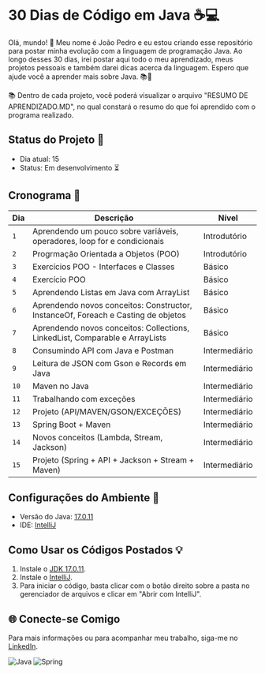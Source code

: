 <p align="center">

# 30 Dias de Código em Java :coffee::computer:

Olá, mundo! :wave: Meu nome é João Pedro e eu estou criando esse repositório para postar minha evolução com a linguagem de programação Java. Ao longo desses 30 dias, irei postar aqui todo o meu aprendizado, meus projetos pessoais e também darei dicas acerca da linguagem. Espero que ajude você a aprender mais sobre Java. :books::rocket:

 :books: Dentro de cada projeto, você poderá visualizar o arquivo "RESUMO DE APRENDIZADO.MD", no qual constará o resumo do que foi aprendido com o programa realizado.

## Status do Projeto :construction:

- Dia atual: 15
- Status: Em desenvolvimento :hourglass_flowing_sand:

## Cronograma :calendar:

| Dia | Descrição | Nível |
| --- | --------- | ----- |
| `1`   |Aprendendo um pouco sobre variáveis, operadores, loop for e condicionais           |   Introdutório   |
| `2`  | Progrmação Orientada a Objetos (POO)       |  Introdutório     |
| `3`  | Exercícios POO - Interfaces e Classes        | Básico      |
| `4`  | Exercício POO          | Básico      |
| `5`  | Aprendendo Listas em Java com ArrayList       |   Básico    |
| `6`  | Aprendendo novos conceitos: Constructor, InstanceOf, Foreach e Casting de objetos          |  Básico     |
| `7`  | Aprendendo novos conceitos: Collections, LinkedList, Comparable e ArrayLists         |  Básico     |
| `8`  |  Consumindo API com Java e Postman      |  Intermediário     |
| `9`  | Leitura de JSON com Gson e Records em Java         |  Intermediário     |
| `10`  |  Maven no Java       |  Intermediário     |
| `11`  |  Trabalhando com exceções       |  Intermediário     |
| `12`  |  Projeto (API/MAVEN/GSON/EXCEÇÕES)       |  Intermediário     |
| `13`  |  Spring Boot + Maven       |  Intermediário     |
| `14`  |  Novos conceitos (Lambda, Stream, Jackson)       |  Intermediário     |
| `15`  |  Projeto (Spring + API + Jackson + Stream + Maven)       |  Intermediário     |


## Configurações do Ambiente :wrench:

- Versão do Java: [17.0.11](https://www.oracle.com/java/technologies/downloads/)
- IDE: [IntelliJ](https://www.jetbrains.com/idea/download/?fromIDE=)

## Como Usar os Códigos Postados :bulb:

1. Instale o [JDK 17.0.11](https://www.oracle.com/java/technologies/downloads/).
2. Instale o [IntelliJ](https://www.jetbrains.com/idea/download/?fromIDE=).
3. Para iniciar o código, basta clicar com o botão direito sobre a pasta no gerenciador de arquivos e clicar em "Abrir com IntelliJ".

## 🌐 Conecte-se Comigo

Para mais informações ou para acompanhar meu trabalho, siga-me no [LinkedIn](https://www.linkedin.com/in/joao-pedro-gon%C3%A7alves-viana-de-souza-a33a84242/).

![Java](https://img.icons8.com/color/48/000000/java-coffee-cup-logo--v1.png) ![Spring](https://img.icons8.com/color/48/000000/spring-logo.png)
</p>
